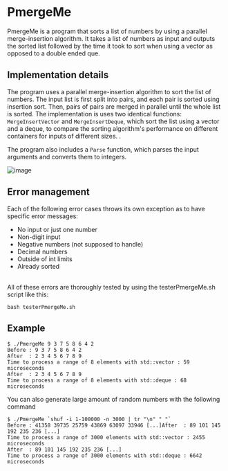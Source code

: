 # PmergeMe

PmergeMe is a program that sorts a list of numbers by using a parallel merge-insertion algorithm. It takes a list of numbers as input and outputs the sorted list followed by the time it took to sort when using a vector as opposed to a double ended que.

## Implementation details

The program uses a parallel merge-insertion algorithm to sort the list of numbers. The input list is first split into pairs, and each pair is sorted using insertion sort. Then, pairs of pairs are merged in parallel until the whole list is sorted.
 The implementation is uses two identical functions: `MergeInsertVector` and `MergeInsertDeque`, which sort the list using a vector and a deque, to compare the sorting algorithm's performance on different containers for inputs of different sizes. .
 
The program also includes a `Parse` function, which parses the input arguments and converts them to integers.

![image](https://media.geeksforgeeks.org/wp-content/uploads/20210923131151/divideKdrawio3.png)

## Error management

Each of the following error cases throws its own exception as to have specific error messages:

* No input or just one number
* Non-digit input
* Negative numbers (not supposed to handle)
* Decimal numbers
* Outside of int limits
* Already sorted

<br>All of these errors are thoroughly tested by using the testerPmergeMe.sh script like this:
```
bash testerPmergeMe.sh
```

## Example

```
$ ./PmergeMe 9 3 7 5 8 6 4 2
Before : 9 3 7 5 8 6 4 2 
After  : 2 3 4 5 6 7 8 9 
Time to process a range of 8 elements with std::vector : 59 microseconds
After  : 2 3 4 5 6 7 8 9 
Time to process a range of 8 elements with std::deque : 68 microseconds
```

You can also generate large amount of random numbers with the following command
```
$ ./PmergeMe `shuf -i 1-100000 -n 3000 | tr "\n" " "`
Before : 41358 39735 25759 43869 63097 33946 [...]After  : 89 101 145 192 235 236 [...]
Time to process a range of 3000 elements with std::vector : 2455 microseconds
After  : 89 101 145 192 235 236 [...]
Time to process a range of 3000 elements with std::deque : 6642 microseconds
```

